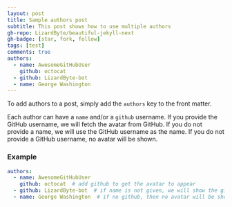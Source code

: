 ```yaml
---
layout: post
title: Sample authors post
subtitle: This post shows how to use multiple authors
gh-repo: LizardByte/beautiful-jekyll-next
gh-badge: [star, fork, follow]
tags: [test]
comments: true
authors:
  - name: AwesomeGitHubUser
    github: octocat
  - github: LizardByte-bot
  - name: George Washington
---
```


To add authors to a post, simply add the `authors` key to the front matter.

Each author can have a `name` and/or a `github` username. If you provide the GitHub username, we will fetch the avatar
from GitHub. If you do not provide a name, we will use the GitHub username as the name. If you do not provide a
GitHub username, no avatar will be shown.

### Example

```yaml
authors:
  - name: AwesomeGitHubUser
    github: octocat  # add github to get the avatar to appear
  - github: LizardByte-bot  # if name is not given, we will show the github name
  - name: George Washington  # if no github, then no avatar will be shown
```
